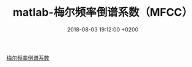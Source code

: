 ﻿---
layout: post
title:  "matlab-梅尔频率倒谱系数（MFCC）"
date:   2018-08-03 19:12:00 +0200
categories: _posts
---
[梅尔频率倒谱系数]  

[梅尔频率倒谱系数]:https://www.cnblogs.com/BaroC/p/4283380.html
